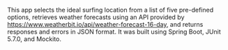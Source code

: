 This app selects the ideal surfing location from a list of five pre-defined options, retrieves weather forecasts using an API provided by https://www.weatherbit.io/api/weather-forecast-16-day, and returns responses and errors in JSON format. It was built using Spring Boot, JUnit 5.7.0, and Mockito.
